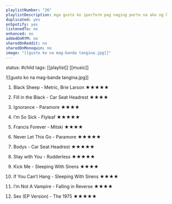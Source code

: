```yaml
---
playlistNumber: "26"
playlistDescription: mga gusto ko iperform pag naging parte na ako ng kahit anong banda coming soon 2025
duplicated: yes
onSpotify: yes
listenedTo: no
enhanced: no
addedOnRYM: no
sharedOnReddit: no
sharedOnMonoquin: no
image: "[[gusto ko na mag-banda tangina.jpg]]"
---
```

status: #child 
tags: [[playlist]] [[music]] 

![[gusto ko na mag-banda tangina.jpg]]

1. Black Sheep - Metric, Brie Larson ★★★★★
    
2. Fill in the Black - Car Seat Headrest ★★★★
    
3. Ignorance - Paramore ★★★★
    
4. I’m So Sick - Flyleaf ★★★★★
    
5. Francis Forever - Mitski ★★★★
    
6. Never Let This Go - Paramore ★★★★★
    
7. Bodys - Car Seat Headrest ★★★★★
    
8. Stay with You - Rudderless ★★★★★
    
9. Kick Me - Sleeping With Sirens ★★★★
    
10. If You Can’t Hang - Sleeping With Sirens ★★★★
    
11. I’m Not A Vampire - Falling in Reverse ★★★★
    
12. Sex (EP Version) - The 1975 ★★★★★